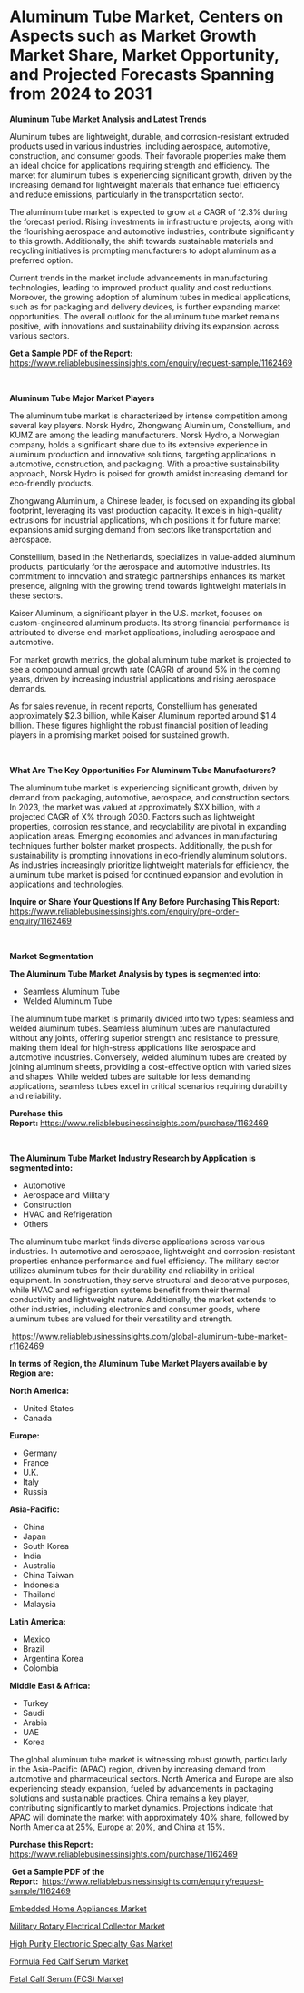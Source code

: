 <p><h1>Aluminum Tube Market, Centers on Aspects such as Market Growth Market Share, Market Opportunity, and Projected Forecasts Spanning from 2024 to 2031</h1></p><p><strong>Aluminum Tube Market Analysis and Latest Trends</strong></p>
<p><p>Aluminum tubes are lightweight, durable, and corrosion-resistant extruded products used in various industries, including aerospace, automotive, construction, and consumer goods. Their favorable properties make them an ideal choice for applications requiring strength and efficiency. The market for aluminum tubes is experiencing significant growth, driven by the increasing demand for lightweight materials that enhance fuel efficiency and reduce emissions, particularly in the transportation sector.</p><p>The aluminum tube market is expected to grow at a CAGR of 12.3% during the forecast period. Rising investments in infrastructure projects, along with the flourishing aerospace and automotive industries, contribute significantly to this growth. Additionally, the shift towards sustainable materials and recycling initiatives is prompting manufacturers to adopt aluminum as a preferred option.</p><p>Current trends in the market include advancements in manufacturing technologies, leading to improved product quality and cost reductions. Moreover, the growing adoption of aluminum tubes in medical applications, such as for packaging and delivery devices, is further expanding market opportunities. The overall outlook for the aluminum tube market remains positive, with innovations and sustainability driving its expansion across various sectors.</p></p>
<p><strong>Get a Sample PDF of the Report:&nbsp;</strong> <a href="https://www.reliablebusinessinsights.com/enquiry/request-sample/1162469?utm_campaign=1554&utm_medium=2&utm_source=Github&utm_content=ia&utm_term=12102024&utm_id=aluminum-tube">https://www.reliablebusinessinsights.com/enquiry/request-sample/1162469</a></p>
<p>&nbsp;</p>
<p><strong>Aluminum Tube Major Market Players</strong></p>
<p><p>The aluminum tube market is characterized by intense competition among several key players. Norsk Hydro, Zhongwang Aluminium, Constellium, and KUMZ are among the leading manufacturers. Norsk Hydro, a Norwegian company, holds a significant share due to its extensive experience in aluminum production and innovative solutions, targeting applications in automotive, construction, and packaging. With a proactive sustainability approach, Norsk Hydro is poised for growth amidst increasing demand for eco-friendly products.</p><p>Zhongwang Aluminium, a Chinese leader, is focused on expanding its global footprint, leveraging its vast production capacity. It excels in high-quality extrusions for industrial applications, which positions it for future market expansions amid surging demand from sectors like transportation and aerospace.</p><p>Constellium, based in the Netherlands, specializes in value-added aluminum products, particularly for the aerospace and automotive industries. Its commitment to innovation and strategic partnerships enhances its market presence, aligning with the growing trend towards lightweight materials in these sectors.</p><p>Kaiser Aluminum, a significant player in the U.S. market, focuses on custom-engineered aluminum products. Its strong financial performance is attributed to diverse end-market applications, including aerospace and automotive. </p><p>For market growth metrics, the global aluminum tube market is projected to see a compound annual growth rate (CAGR) of around 5% in the coming years, driven by increasing industrial applications and rising aerospace demands.</p><p>As for sales revenue, in recent reports, Constellium has generated approximately $2.3 billion, while Kaiser Aluminum reported around $1.4 billion. These figures highlight the robust financial position of leading players in a promising market poised for sustained growth.</p></p>
<p>&nbsp;</p>
<p><strong>What Are The Key Opportunities For Aluminum Tube Manufacturers?</strong></p>
<p><p>The aluminum tube market is experiencing significant growth, driven by demand from packaging, automotive, aerospace, and construction sectors. In 2023, the market was valued at approximately $XX billion, with a projected CAGR of X% through 2030. Factors such as lightweight properties, corrosion resistance, and recyclability are pivotal in expanding application areas. Emerging economies and advances in manufacturing techniques further bolster market prospects. Additionally, the push for sustainability is prompting innovations in eco-friendly aluminum solutions. As industries increasingly prioritize lightweight materials for efficiency, the aluminum tube market is poised for continued expansion and evolution in applications and technologies.</p></p>
<p><strong>Inquire or Share Your Questions If Any Before Purchasing This Report:</strong> <a href="https://www.reliablebusinessinsights.com/enquiry/pre-order-enquiry/1162469?utm_campaign=1554&utm_medium=2&utm_source=Github&utm_content=ia&utm_term=12102024&utm_id=aluminum-tube">https://www.reliablebusinessinsights.com/enquiry/pre-order-enquiry/1162469</a></p>
<p>&nbsp;</p>
<p><strong>Market Segmentation</strong></p>
<p><strong>The Aluminum Tube Market Analysis by types is segmented into:</strong></p>
<p><ul><li>Seamless Aluminum Tube</li><li>Welded Aluminum Tube</li></ul></p>
<p><p>The aluminum tube market is primarily divided into two types: seamless and welded aluminum tubes. Seamless aluminum tubes are manufactured without any joints, offering superior strength and resistance to pressure, making them ideal for high-stress applications like aerospace and automotive industries. Conversely, welded aluminum tubes are created by joining aluminum sheets, providing a cost-effective option with varied sizes and shapes. While welded tubes are suitable for less demanding applications, seamless tubes excel in critical scenarios requiring durability and reliability.</p></p>
<p><strong>Purchase this Report:&nbsp;</strong><a href="https://www.reliablebusinessinsights.com/purchase/1162469?utm_campaign=1554&utm_medium=2&utm_source=Github&utm_content=ia&utm_term=12102024&utm_id=aluminum-tube">https://www.reliablebusinessinsights.com/purchase/1162469</a></p>
<p>&nbsp;</p>
<p><strong>The Aluminum Tube Market Industry Research by Application is segmented into:</strong></p>
<p><ul><li>Automotive</li><li>Aerospace and Military</li><li>Construction</li><li>HVAC and Refrigeration</li><li>Others</li></ul></p>
<p><p>The aluminum tube market finds diverse applications across various industries. In automotive and aerospace, lightweight and corrosion-resistant properties enhance performance and fuel efficiency. The military sector utilizes aluminum tubes for their durability and reliability in critical equipment. In construction, they serve structural and decorative purposes, while HVAC and refrigeration systems benefit from their thermal conductivity and lightweight nature. Additionally, the market extends to other industries, including electronics and consumer goods, where aluminum tubes are valued for their versatility and strength.</p></p>
<p><a href="https://www.reliablebusinessinsights.com/global-aluminum-tube-market-r1162469?utm_campaign=1554&utm_medium=2&utm_source=Github&utm_content=ia&utm_term=12102024&utm_id=aluminum-tube">&nbsp;https://www.reliablebusinessinsights.com/global-aluminum-tube-market-r1162469</a></p>
<p><strong>In terms of Region, the Aluminum Tube Market Players available by Region are:</strong></p>
<p>
    <p> <strong> North America: </strong>
        <ul>
            <li>United States</li>
            <li>Canada</li>
        </ul>
        </p> 
    <p> <strong> Europe: </strong>
        <ul>
            <li>Germany</li>
            <li>France</li>
            <li>U.K.</li>
            <li>Italy</li>
            <li>Russia</li>
        </ul>
        </p> 
    <p> <strong> Asia-Pacific: </strong>
        <ul>
            <li>China</li>
            <li>Japan</li>
            <li>South Korea</li>
            <li>India</li>
            <li>Australia</li>
            <li>China Taiwan</li>
            <li>Indonesia</li>
            <li>Thailand</li>
            <li>Malaysia</li>
        </ul>
        </p> 
    <p> <strong> Latin America: </strong>
        <ul>
            <li>Mexico</li>
            <li>Brazil</li>
            <li>Argentina Korea</li>
            <li>Colombia</li>
        </ul>
        </p> 
    <p> <strong> Middle East & Africa: </strong>
        <ul>
            <li>Turkey</li>
            <li>Saudi</li>
            <li>Arabia</li>
            <li>UAE</li>
            <li>Korea</li>
        </ul>
    </p>
    </p>
<p><p>The global aluminum tube market is witnessing robust growth, particularly in the Asia-Pacific (APAC) region, driven by increasing demand from automotive and pharmaceutical sectors. North America and Europe are also experiencing steady expansion, fueled by advancements in packaging solutions and sustainable practices. China remains a key player, contributing significantly to market dynamics. Projections indicate that APAC will dominate the market with approximately 40% share, followed by North America at 25%, Europe at 20%, and China at 15%.</p></p>
<p><strong>Purchase this Report: </strong><a href="https://www.reliablebusinessinsights.com/purchase/1162469?utm_campaign=1554&utm_medium=2&utm_source=Github&utm_content=ia&utm_term=12102024&utm_id=aluminum-tube">https://www.reliablebusinessinsights.com/purchase/1162469</a></p>
<p>&nbsp;<strong>Get a Sample PDF of the Report:&nbsp;&nbsp;</strong><a href="https://www.reliablebusinessinsights.com/enquiry/request-sample/1162469?utm_campaign=1554&utm_medium=2&utm_source=Github&utm_content=ia&utm_term=12102024&utm_id=aluminum-tube">https://www.reliablebusinessinsights.com/enquiry/request-sample/1162469</a></p>
<p><strong></strong></p>
<p><p><a href="https://github.com/MariaWashington76/Market-Research-Report-List-1/blob/main/embedded-home-appliances-market.md?utm_campaign=1554&utm_medium=2&utm_source=Github&utm_content=ia&utm_term=12102024&utm_id=aluminum-tube">Embedded Home Appliances Market</a></p><p><a href="https://www.linkedin.com/pulse/market-leaders-laggards-global-military-rotary-electrical-z9mbe?utm_campaign=1554&utm_medium=2&utm_source=Github&utm_content=ia&utm_term=12102024&utm_id=aluminum-tube">Military Rotary Electrical Collector Market</a></p><p><a href="https://github.com/pinesamshigoz/Market-Research-Report-List-1/blob/main/high-purity-electronic-specialty-gas-market.md?utm_campaign=1554&utm_medium=2&utm_source=Github&utm_content=ia&utm_term=12102024&utm_id=aluminum-tube">High Purity Electronic Specialty Gas Market</a></p><p><a href="https://www.linkedin.com/pulse/formula-fed-calf-serum-market-global-trends-forecast-2024-2031-2wz4f?utm_campaign=1554&utm_medium=2&utm_source=Github&utm_content=ia&utm_term=12102024&utm_id=aluminum-tube">Formula Fed Calf Serum Market</a></p><p><a href="https://www.linkedin.com/pulse/global-fetal-calf-serum-fcs-market-focus-product-type-north-america-sourcedsouth-1ugpf?utm_campaign=1554&utm_medium=2&utm_source=Github&utm_content=ia&utm_term=12102024&utm_id=aluminum-tube">Fetal Calf Serum (FCS) Market</a></p></p>